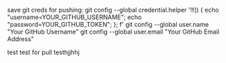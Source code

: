 save git creds for pushing:
git config --global credential.helper '!f() { echo "username=YOUR_GITHUB_USERNAME"; echo "password=YOUR_GITHUB_TOKEN"; }; f'
git config --global user.name "Your GitHub Username"
git config --global user.email "Your GitHub Email Address"


test test for pull
testhjjhhj
